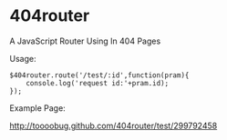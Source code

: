 404router
=========

A JavaScript Router Using In 404 Pages

Usage:

	$404router.route('/test/:id',function(pram){
		console.log('request id:'+pram.id);
	});

Example Page:

<http://toooobug.github.com/404router/test/299792458>